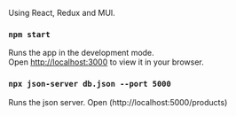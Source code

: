 Using React, Redux and MUI.

### `npm start`
Runs the app in the development mode.\
Open [http://localhost:3000](http://localhost:3000) to view it in your browser.

### `npx json-server db.json --port 5000`
Runs the json server.
Open (http://localhost:5000/products)
